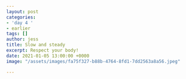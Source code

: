 ```yaml
---
layout: post
categories:
- 'day 4 '
- earlier
tags: []
author: jess
title: Slow and steady
excerpt: Respect your body!
date: 2021-01-05 13:00:00 +0000
image: "/assets/images/fa75f327-b88b-4764-8fd1-7dd2563a8a56.jpeg"

---
```


